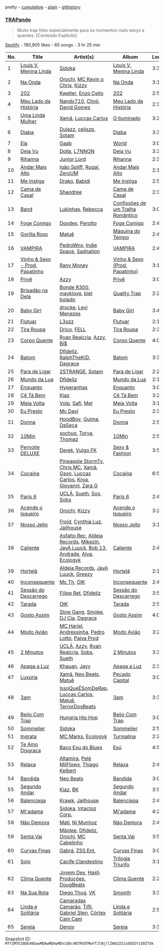 pretty - [cumulative](/playlists/cumulative/37i9dQZF1DX6PsvyweoPP8.md) - [plain](/playlists/plain/37i9dQZF1DX6PsvyweoPP8) - [githistory](https://github.githistory.xyz/mackorone/spotify-playlist-archive/blob/main/playlists/plain/37i9dQZF1DX6PsvyweoPP8)

### [TRAPando](https://open.spotify.com/playlist/37i9dQZF1DX6PsvyweoPP8)

> Muito trap feito especialmente para os momentos mais sexys e quentes\. \[Conteúdo Explícito\]

[Spotify](https://open.spotify.com/user/spotify) - 180,905 likes - 65 songs - 3 hr 25 min

| No. | Title | Artist(s) | Album | Length |
|---|---|---|---|---|
| 1 | [Louis V, Menina Linda](https://open.spotify.com/track/5NunX2CvtMyvZHdV1CPZsJ) | [Sidoka](https://open.spotify.com/artist/7EyzyrMNgqiK8bMrbkOT9l) | [Louis V, Menina Linda](https://open.spotify.com/album/5eaGuSnryGzU9Z6qg2pXxP) | 3:35 |
| 2 | [Na Onda](https://open.spotify.com/track/0yNT55PxVoLMHb75JaF2s0) | [Orochi](https://open.spotify.com/artist/3rfM2cGqF6DB0kUyytMkXx), [MC Kevin o Chris](https://open.spotify.com/artist/2UMj7NCbuqy1yUZmiSYGjJ), [Kizzy](https://open.spotify.com/artist/2NMYOlZHIEsSq7pp5jBjic) | [Na Onda](https://open.spotify.com/album/3Vj7xdxkZg832MNCRvongO) | 3:19 |
| 3 | [202](https://open.spotify.com/track/3imzmQM2DPPVBLMiBBexRL) | [Kweller](https://open.spotify.com/artist/4W4NkfM4A1sX2S2bfYlV07), [Enzo Cello](https://open.spotify.com/artist/5d6V3NZSeR7XZmEkf8inaU) | [202](https://open.spotify.com/album/5F5QjUVSgXHrXj7xbhSRW6) | 2:50 |
| 4 | [Meu Lado da História](https://open.spotify.com/track/08LiZsFrLkWYtd20jeqWLh) | [Nandx710](https://open.spotify.com/artist/6Kk3DH8cxWFrTq9ajqck22), [Choji](https://open.spotify.com/artist/2gx1zKYcIAUboisufcHkjB), [David Gomes](https://open.spotify.com/artist/16hlg6k7mG0fnOOWxVBmuV) | [Meu Lado da História](https://open.spotify.com/album/5mWCIurXAUfxn3e0K9WX4T) | 2:31 |
| 5 | [Uma Linda Mulher](https://open.spotify.com/track/1XqWGzOdE6Q6FgFwAg0t9R) | [Xamã](https://open.spotify.com/artist/5YwzDz4RJfTiMHS4tdR5Lf), [Luccas Carlos](https://open.spotify.com/artist/5WFFFHVqeVk5tLuYh2KjQy) | [O Iluminado](https://open.spotify.com/album/0e2bs8KEArBtFeMYoqBYKP) | 3:28 |
| 6 | [Diaba](https://open.spotify.com/track/2pB7B2h6onWgWIfs1M7Q9Y) | [Dujazz](https://open.spotify.com/artist/0RclCtbyB3MrnPJzTwuZ5X), [celiszp](https://open.spotify.com/artist/29GPMUOoSNjZSwMh7YZvmI), [Sotam](https://open.spotify.com/artist/0xKbHuoAoxvPu5uGax4d9l) | [Diaba](https://open.spotify.com/album/2iXy7A5rSBqTbMToGiWb5i) | 3:36 |
| 7 | [Ela](https://open.spotify.com/track/19A90nikDUdfC8DLPSmrPD) | [Gaab](https://open.spotify.com/artist/2iK1rsbYstkSVn57M4s8ut) | [World](https://open.spotify.com/album/5bmAakNQkQTopPnicgwWGf) | 3:04 |
| 8 | [Deja Vu](https://open.spotify.com/track/5zdbfjCVtrAUwWeNFsE54s) | [Dolla](https://open.spotify.com/artist/1lzCig630ASEZm9vI4COE3), [L7NNON](https://open.spotify.com/artist/0JjPiLQNgAFaEkwoy56B1C) | [Deja Vu](https://open.spotify.com/album/1ZajUXNUXJDN3mhfheC2WB) | 3:33 |
| 9 | [Rihanna](https://open.spotify.com/track/2OmSPqvPsPK5m5X6UByh5S) | [Junior Lord](https://open.spotify.com/artist/6rFkZxhheU9l1nODgZm4SP) | [Rihanna](https://open.spotify.com/album/6DoJq2RqQevgGMkpAFuPtw) | 2:39 |
| 10 | [Andar Mais Alto](https://open.spotify.com/track/1xXARLOEv8vgkRhPsarK8Q) | [Igão Spliff](https://open.spotify.com/artist/5JK0D8vobAenISPqlnWa2A), [Rugal](https://open.spotify.com/artist/2rI145bvCczreyC9mvk9hy), [ZeroUM](https://open.spotify.com/artist/6iMqvz6RouFq1o4IHJ7HVy) | [Andar Mais Alto](https://open.spotify.com/album/29zijHe0AMBIQDEQGS7vMS) | 2:11 |
| 11 | [Me Instiga](https://open.spotify.com/track/3H5qb1CmqO3vkPUkXqsQ94) | [Drako](https://open.spotify.com/artist/0t8ncMSqGZOIly3U2hlbMp), [Babidi](https://open.spotify.com/artist/1S2Wiv7Swqnnvp1ktoWaul) | [Me Instiga](https://open.spotify.com/album/0wMoKAzDe3iG78TeoKuTHJ) | 2:57 |
| 12 | [Cama de Casal](https://open.spotify.com/track/5go9195UBHYNa0ZTIQ7igl) | [Shaodree](https://open.spotify.com/artist/4NOi6526Zq6dqCMXaEN0EW) | [Cama de Casal](https://open.spotify.com/album/3leEReFOrdr0SW7krfynlY) | 2:34 |
| 13 | [Band](https://open.spotify.com/track/0l8PZI7jwq4Jozn3Uncaej) | [Lukinhas](https://open.spotify.com/artist/0vsOB7tW4ItHtdZBzKQZxp), [Rebecca](https://open.spotify.com/artist/5MS6HieNmKxzkAM8amE8sr) | [Confissões de um Tralha Romântico](https://open.spotify.com/album/7qeOVwWc7R1BL5yKXkdccV) | 3:04 |
| 14 | [Foge Comigo](https://open.spotify.com/track/3jhkAmFUVIA0MuRAaE1gLO) | [Doodex](https://open.spotify.com/artist/0mosiC3wRtekSkMSEuKcSz), [Perotto](https://open.spotify.com/artist/1dVJwFlVYjciAKZF2BqTWx) | [Foge Comigo](https://open.spotify.com/album/33wOP9OMTbFxS2VC7cd2e4) | 2:41 |
| 15 | [Gorilla Roxo](https://open.spotify.com/track/0bV0LtjtZH76gD0ujPYS3n) | [Matuê](https://open.spotify.com/artist/5nP8x4uEFjAAmDzwOEc9b8) | [Máquina do Tempo](https://open.spotify.com/album/6ehm0SMBBoSxH8oSrFXre6) | 2:45 |
| 16 | [VAMPIRA](https://open.spotify.com/track/1vUf2pQNYT0EEEU5RLxO4h) | [PedroWnx](https://open.spotify.com/artist/6xhWbJdf04v6FfSXOQWxP1), [Indie Space](https://open.spotify.com/artist/0W1Rb8JlinMAExLtluwWxr), [Sadnation](https://open.spotify.com/artist/03eBztaT761cekpkMOZEDY) | [VAMPIRA](https://open.spotify.com/album/4dv5Yl0t9ZKRA5GTKntuuj) | 2:48 |
| 17 | [Vinho & Sexo \- Prod\. Papatinho](https://open.spotify.com/track/0Lou5GSyISEjhtmbCgKGVI) | [Rany Money](https://open.spotify.com/artist/44P449nprZUercBnuts1o0) | [Vinho & Sexo \(Prod\. Papatinho\)](https://open.spotify.com/album/0ruRPIoTVV03Iaj3qxiaTs) | 3:16 |
| 18 | [Privê](https://open.spotify.com/track/6LfJUcB0FC4Oocufnfz3Ce) | [Azzy](https://open.spotify.com/artist/1uf8uSErmKc3JVtmjVBZ83) | [Privê](https://open.spotify.com/album/17EHgYliwwIYmr9XtsigrO) | 3:06 |
| 19 | [Brisadão na Dela](https://open.spotify.com/track/3rK0R9VCnQNX1BVesW2Csp) | [Bonde R300](https://open.spotify.com/artist/5rhznZjKfSxtKVqB0JZtpC), [mayklove](https://open.spotify.com/artist/3ViPtN67C4po5HoqLgJy9m), [biel bolado](https://open.spotify.com/artist/1FzYgKqku5kSPqyGawSbQr) | [Quality Trap](https://open.spotify.com/album/1mqnhHVJyQKN2NV7f2Xf36) | 2:24 |
| 20 | [Baby Girl](https://open.spotify.com/track/1QtxuHsQEJVdudwdubcMns) | [drocke](https://open.spotify.com/artist/2Vxj17qIRPH1Q6e7M1Sj8a), [Levi Menezes](https://open.spotify.com/artist/4m1Mj4V2sNYg5vmEzff8ti) | [Baby Girl](https://open.spotify.com/album/55sAyVRP8wgp4YWsETCkeB) | 3:46 |
| 21 | [Flutuar](https://open.spotify.com/track/53vCPvYsEtpvtVYKwuBetB) | [L3ozz](https://open.spotify.com/artist/2re8PPjIT5xydo7CAYQb02) | [Flutuar](https://open.spotify.com/album/1wzPVlNkLaSd2BHYCShNlv) | 2:12 |
| 22 | [Tira Roupa](https://open.spotify.com/track/0woJpVZkFHMhJNdJ0OupYP) | [Drico](https://open.spotify.com/artist/4HuB4OBwZum6PbkaAtt5Bj), [FELL](https://open.spotify.com/artist/0tiAA1lSHnRZapINp4gMBB) | [Tira Roupa](https://open.spotify.com/album/2HJD8etGTwHDBLC1fbK7Nz) | 2:32 |
| 23 | [Corpo Quente](https://open.spotify.com/track/6RRVJ39Nu1GfiWhxBvixMg) | [Ryan Realcria](https://open.spotify.com/artist/24km46riM1Ch9H1eNDQcuX), [Azzy](https://open.spotify.com/artist/1uf8uSErmKc3JVtmjVBZ83), [Bi$](https://open.spotify.com/artist/3PLe9jQKKCodC1Q6kB5MdA) | [Corpo Quente](https://open.spotify.com/album/5kRUXL80sJ8ToO1YqbruoN) | 4:00 |
| 24 | [Batom](https://open.spotify.com/track/5X1p2CarWqiYsur43hpKMD) | [Dfideliz](https://open.spotify.com/artist/0oNOkdVXXFaWC9tPb7Ol10), [RalphTheKiD](https://open.spotify.com/artist/6Hmszyqw2GWY3X0yt0k1lw), [Dagrace](https://open.spotify.com/artist/5RWAfDPfPQklvfe40tNxWT) | [Batom](https://open.spotify.com/album/56Zhvpb2xP2PxRuXqYz0DM) | 3:31 |
| 25 | [Para de Ligar](https://open.spotify.com/track/0sagsQum16aTT2BF0DAE5z) | [2STRANGE](https://open.spotify.com/artist/7mnsTGmApJRfHFs1ymmBIi), [Sotam](https://open.spotify.com/artist/0xKbHuoAoxvPu5uGax4d9l) | [Para de Ligar](https://open.spotify.com/album/4scHAn2nTmSt9B6FobwiHQ) | 2:20 |
| 26 | [Mundo da Lua](https://open.spotify.com/track/19LPmQKg4LKTla6L9PJQZ4) | [Dfideliz](https://open.spotify.com/artist/0oNOkdVXXFaWC9tPb7Ol10) | [Mundo da Lua](https://open.spotify.com/album/4ior3XRih7w1vUSIgXuJfa) | 2:14 |
| 27 | [Enquanto](https://open.spotify.com/track/2utvil6oMSQHMfX3Z6eEED) | [Hyperanhas](https://open.spotify.com/artist/7oNGVWHSEpvIGJpNDtgudz) | [Enquanto](https://open.spotify.com/album/2WhQ5e5IxfkUSEWCIjZz2w) | 3:03 |
| 28 | [Cê Tá Bem](https://open.spotify.com/track/0LdNETSAKTnzZ64JoOSMiv) | [Kiaz](https://open.spotify.com/artist/6Ae0wz09vBFYZXJ2bJAKUl) | [Cê Tá Bem](https://open.spotify.com/album/6I7wRp9Ic9oVpYNvRIS4A8) | 3:20 |
| 29 | [Meia Volta](https://open.spotify.com/track/64HflZuvYHg5rYzVmSbjGu) | [Volp](https://open.spotify.com/artist/6fFgNVTo4bxMf2eswaar7Z), [Safí](https://open.spotify.com/artist/1LcbV2SKedrIQ9SNxm0Ww0), [Mel](https://open.spotify.com/artist/5a5NeXda5Km8VQLSJQIa94) | [Meia Volta](https://open.spotify.com/album/0RNzuKlwKrZvU7xwPgEgGP) | 3:14 |
| 30 | [Eu Presto](https://open.spotify.com/track/2yyG2gtYGsRbkH6BN816ep) | [Mc Davi](https://open.spotify.com/artist/1cYhx7ZOhYoVmnDPb9KMwo) | [Eu Presto](https://open.spotify.com/album/0NQrQxJXvtaL7goJG29Z3I) | 2:32 |
| 31 | [Donna](https://open.spotify.com/track/067KY7gyzPgB2dEOhqlqhT) | [HoodBoy](https://open.spotify.com/artist/0ENK73asIFACBdANsrvSoG), [Guima](https://open.spotify.com/artist/1izfQ33KYdX2ObYH1vq1v1), [DaSeca](https://open.spotify.com/artist/0PkEzIQnkKxgZYzXNoY8aJ) | [Donna](https://open.spotify.com/album/4DrdUrDSHBVUIYPQdfI69r) | 2:55 |
| 32 | [10Min](https://open.spotify.com/track/4o7Eankd4tED31C2Bkw3U3) | [xochuo](https://open.spotify.com/artist/7uDHqQfRR5spZgZWfj286P), [Torya](https://open.spotify.com/artist/1WWepZwmNRqvNIOpLyX8dh), [Thomaz](https://open.spotify.com/artist/2Y9JJi5tsqEFAzr1NY9Mag) | [10Min](https://open.spotify.com/album/3kqgJR1MqCuziuY65f5XaK) | 2:52 |
| 33 | [Pernoite DELUXE](https://open.spotify.com/track/7ExR6Maj8uVDweUSsugl6W) | [Derek](https://open.spotify.com/artist/4Y0VwRwAOyJutxoVpPX4td), [Vulgo FK](https://open.spotify.com/artist/27azwwkxutWL1BWMkgNIh0) | [Sexy & Fashion](https://open.spotify.com/album/4br1MOVgeeqLb8nHB5lEWx) | 3:52 |
| 34 | [Cocaína](https://open.spotify.com/track/64idia5DEqsgb4z1sSP68t) | [Pineapple StormTv](https://open.spotify.com/artist/09U6hmCerKcIJrixubiBjm), [Chris MC](https://open.spotify.com/artist/0obu7Om4zu9ahul5DI4JtY), [Xamã](https://open.spotify.com/artist/5YwzDz4RJfTiMHS4tdR5Lf), [Gson](https://open.spotify.com/artist/3ZX3GNavFr3n4huFSye5yH), [Luccas Carlos](https://open.spotify.com/artist/5WFFFHVqeVk5tLuYh2KjQy), [Kroa](https://open.spotify.com/artist/2cBkZING16JqKkEN7KEDBC), [Giovanni](https://open.spotify.com/artist/5Arftegd4g73yPkaSZQExk), [Zara G](https://open.spotify.com/artist/5nlVs8rU4GxZczm2pk4EPX) | [Cocaína](https://open.spotify.com/album/5PcDvKKs4rbvbZIupawNon) | 6:51 |
| 35 | [Paris 6](https://open.spotify.com/track/6YNF9sgteqvAVzglcs0p9k) | [UCLÃ](https://open.spotify.com/artist/4zP89WNloauEX8v8JdZbxP), [Sueth](https://open.spotify.com/artist/4ZyBq7WEL7d2dDH0BkVDPX), [Sos](https://open.spotify.com/artist/01y0qj3pkC0Fw07YLnKsvK), [Sobs](https://open.spotify.com/artist/0zuan1WYTIhlisigYXsqY9) | [Paris 6](https://open.spotify.com/album/7n0UUHLeBKoP2z4Mfn9iPy) | 2:48 |
| 36 | [Acende o Isqueiro](https://open.spotify.com/track/1DdEU9f7uXklMx6Dm0Mdwq) | [Orochi](https://open.spotify.com/artist/3rfM2cGqF6DB0kUyytMkXx), [Kizzy](https://open.spotify.com/artist/2NMYOlZHIEsSq7pp5jBjic) | [Acende o Isqueiro](https://open.spotify.com/album/141vLpxhW08k1udBJoTW1r) | 3:27 |
| 37 | [Nosso Jeito](https://open.spotify.com/track/0JHcoeYllu3QHCtuCUrqYf) | [Froid](https://open.spotify.com/artist/45Yz90pqjzEdJzpEQg1eII), [Cynthia Luz](https://open.spotify.com/artist/0QHGCPmM4UgeNvrNPntSlu), [Jailhouse](https://open.spotify.com/artist/6QuV7w29AgBJFHxKVzRyJY) | [Nosso Jeito](https://open.spotify.com/album/5HczXa5wbSx9VZ21cORK7B) | 3:10 |
| 38 | [Caliente](https://open.spotify.com/track/3YQmqTYphzRVoqsQaJxNWF) | [Asfalto Rec](https://open.spotify.com/artist/0QGicFlDrqHZqBIVSjWWMv), [Aldeia Records](https://open.spotify.com/artist/5q9yc7RScObCN016xvstXM), [Mikezin](https://open.spotify.com/artist/4LnQWC7U1XWXpcgoZN3D3Q), [JayA Luuck](https://open.spotify.com/artist/4oxFgud0qa3A1tE6JFpFVp), [Bob 13](https://open.spotify.com/artist/6KZj3mJW8xolUJiN4iylz9), [Andrade](https://open.spotify.com/artist/2R5AqLTQob9ojaJVg26TDQ), [Alva](https://open.spotify.com/artist/3h5yiq2bi79gyIVwgAWR9n), [Ecologyk](https://open.spotify.com/artist/1mohmQWtxDNZcBGkfxG4eW) | [Caliente](https://open.spotify.com/album/471NgpzD2kDXp1azqDOO4t) | 2:48 |
| 39 | [Hortelã](https://open.spotify.com/track/4hShW5zZGC09Wzam5e76AW) | [Aldeia Records](https://open.spotify.com/artist/5q9yc7RScObCN016xvstXM), [JayA Luuck](https://open.spotify.com/artist/4oxFgud0qa3A1tE6JFpFVp), [Greezy](https://open.spotify.com/artist/3exY81LSlWqpL03GFPTEgB) | [Hortelã](https://open.spotify.com/album/5cYjX7Gbc0bfxzJY5zns2I) | 2:17 |
| 40 | [Inconsequente](https://open.spotify.com/track/5wePK1v0EAsDrlI1jBS1hV) | [Mc Th](https://open.spotify.com/artist/0bg3fNpRQgZTCAg3Bseyly), [OIK](https://open.spotify.com/artist/1B5n6jsxvFldc6Nq8Wx8VJ) | [Inconsequente](https://open.spotify.com/album/0XNBDXvoiQ6iWc0IYgwCB8) | 2:41 |
| 41 | [Sessão do Descarrego](https://open.spotify.com/track/6eK68flOp1XqQtbWohsdNE) | [Filipe Ret](https://open.spotify.com/artist/7gJN8W0589FisSYJS17K54), [Dfideliz](https://open.spotify.com/artist/0oNOkdVXXFaWC9tPb7Ol10) | [Sessão do Descarrego](https://open.spotify.com/album/42gDhvs8gmBfr0NUZoqq3v) | 3:55 |
| 42 | [Tarada](https://open.spotify.com/track/069FbewhflCkFycPuYqdro) | [OIK](https://open.spotify.com/artist/1B5n6jsxvFldc6Nq8Wx8VJ) | [Tarada](https://open.spotify.com/album/6KisRJbpu7iVwCPVTsWKyX) | 2:50 |
| 43 | [Gosto Assim](https://open.spotify.com/track/4ft5KUZ96NspZXyHYXPJcQ) | [Slow Gang](https://open.spotify.com/artist/7yeB6oM65lMbOBhPsu5fzq), [Smoke](https://open.spotify.com/artist/4JOLUHjQd1JHJw5CASQg24), [DJ Cia](https://open.spotify.com/artist/4ADw50fLamm1eoQBm65lHL), [Dagrace](https://open.spotify.com/artist/5RWAfDPfPQklvfe40tNxWT) | [Gosto Assim](https://open.spotify.com/album/7H2qYE1xVlUT7lHCyA23NK) | 4:08 |
| 44 | [Modo Avião](https://open.spotify.com/track/3SsWKfFrXaJrjjeAQOx3fh) | [MC Hariel](https://open.spotify.com/artist/0pcoadNMmvrUyab1RxWBoV), [Andressinha](https://open.spotify.com/artist/5BkfMMgLbEy1WzYk2gH8Al), [Pedro Lotto](https://open.spotify.com/artist/23ot0eI6ByBW6LrlBfr2bm), [Paiva Prod](https://open.spotify.com/artist/1T0F05F7TEo6QYr4vtGJdb) | [Modo Avião](https://open.spotify.com/album/7MANQD4bh3z3ta7iRqU5CK) | 3:20 |
| 45 | [2 Minutos](https://open.spotify.com/track/3bZZd8qlz5WhRkxXfKxsw2) | [UCLÃ](https://open.spotify.com/artist/4zP89WNloauEX8v8JdZbxP), [Azzy](https://open.spotify.com/artist/1uf8uSErmKc3JVtmjVBZ83), [Ryan Realcria](https://open.spotify.com/artist/24km46riM1Ch9H1eNDQcuX), [Sobs](https://open.spotify.com/artist/0zuan1WYTIhlisigYXsqY9), [Sueth](https://open.spotify.com/artist/4ZyBq7WEL7d2dDH0BkVDPX) | [2 Minutos](https://open.spotify.com/album/5DPRUTrk79KG5HMKmsl6XQ) | 3:35 |
| 46 | [Apaga a Luz](https://open.spotify.com/track/7kvIWyx7Jun0uEzTtQlLPj) | [Khauan](https://open.spotify.com/artist/7nbtGMD04rSRQSFwTZrPfx), [Jayy](https://open.spotify.com/artist/2YXlo4oLmS4JhncjEDHNdc) | [Apaga a Luz](https://open.spotify.com/album/2bx5mPk3d2GT4QzaiB9Cg0) | 2:34 |
| 47 | [Luxúria](https://open.spotify.com/track/5kuUOpHZlZjL8b7HXkxRsm) | [Xamã](https://open.spotify.com/artist/5YwzDz4RJfTiMHS4tdR5Lf), [Neo Beats](https://open.spotify.com/artist/6PERJZF7wohA034PAxDK0b), [Matuê](https://open.spotify.com/artist/5nP8x4uEFjAAmDzwOEc9b8) | [Pecado Capital](https://open.spotify.com/album/285LCOhTbxMYMSR5VOE2r3) | 3:05 |
| 48 | [3am](https://open.spotify.com/track/4SgRO5dqqaFeuWsn6FKoBM) | [IssoQueÉSomDeRap](https://open.spotify.com/artist/43DrL9cHm49HEwg85idE2c), [Luccas Carlos](https://open.spotify.com/artist/5WFFFHVqeVk5tLuYh2KjQy), [Matuê](https://open.spotify.com/artist/5nP8x4uEFjAAmDzwOEc9b8), [TerrorDosBeats](https://open.spotify.com/artist/1NzstOcEoL35FZzYhJNtOo) | [3am](https://open.spotify.com/album/3VMOcwJ4LmypNIVD2nA1JJ) | 3:32 |
| 49 | [Beijo Com Trap](https://open.spotify.com/track/70jMUCcZRPSbUxeKLHHKKp) | [Hungria Hip Hop](https://open.spotify.com/artist/0vLuOi2k62sHujIfplInlK) | [Beijo Com Trap](https://open.spotify.com/album/2Jkz6SAtqu5BuUsisuKuGh) | 3:07 |
| 50 | [Sommelier](https://open.spotify.com/track/3nN404cfeenUm5BPLg8zzB) | [Sidoka](https://open.spotify.com/artist/7EyzyrMNgqiK8bMrbkOT9l) | [Sommelier](https://open.spotify.com/album/1MU6umCoTUOZJM9a6zc9xd) | 2:54 |
| 51 | [Ingrata](https://open.spotify.com/track/1BBbpZML2z4hifuhnRFMFh) | [MC Marks](https://open.spotify.com/artist/04QHNiih9ZesPvals6II1h), [Ecologyk](https://open.spotify.com/artist/1mohmQWtxDNZcBGkfxG4eW) | [Turmalina](https://open.spotify.com/album/0CftZS5wl7MH0WZqG8ChR5) | 2:20 |
| 52 | [Te Amo Disgraça](https://open.spotify.com/track/5B4611SCn4puXahrf7rqkj) | [Baco Exu do Blues](https://open.spotify.com/artist/78nr1pVnDR7qZH6QbVMYZf) | [Esú](https://open.spotify.com/album/11KgjDEaT1YjNUphDDTOzc) | 4:50 |
| 53 | [Relaxa](https://open.spotify.com/track/3mc1LoarFdYhBxHewaDzfN) | [Altamira](https://open.spotify.com/artist/12xPPAGu03vdZR3AmWNIxZ), [Pelé MilFlows](https://open.spotify.com/artist/4WbHbolEKZIhnkO2xv2Lm0), [Thiago Kelbert](https://open.spotify.com/artist/22kCWlXVaiBMYozPgHQhZM) | [Relaxa](https://open.spotify.com/album/7mwWu9YLbSBDzR88dMib8S) | 2:40 |
| 54 | [Bandida](https://open.spotify.com/track/769RG4z159DPXlwi45fiU8) | [Neo Beats](https://open.spotify.com/artist/6PERJZF7wohA034PAxDK0b) | [Bandida](https://open.spotify.com/album/6kcTiqYuS41Aplz6aXddcd) | 3:05 |
| 55 | [Segundo Andar](https://open.spotify.com/track/1yCRKdKQzfT0Yc8bQU35OF) | [Kiaz](https://open.spotify.com/artist/6Ae0wz09vBFYZXJ2bJAKUl), [BK](https://open.spotify.com/artist/1YOVBTvznjiDvtAj4ExHeo) | [Segundo Andar](https://open.spotify.com/album/4nm7SKKXzMr6p098vzJOKh) | 3:54 |
| 56 | [Balenciaga](https://open.spotify.com/track/44pxIel1S788sDSV1nNr8H) | [Krawk](https://open.spotify.com/artist/7a99I3BHPvsv4aBVNqb4g4), [Jailhouse](https://open.spotify.com/artist/6QuV7w29AgBJFHxKVzRyJY) | [Balenciaga](https://open.spotify.com/album/1zyn9LMk3IWuNk108dZ3vg) | 2:48 |
| 57 | [Mi'adama](https://open.spotify.com/track/25lPu9fWNvR56IJgdfXbaj) | [Sidoka](https://open.spotify.com/artist/7EyzyrMNgqiK8bMrbkOT9l), [Intactoz Corp.](https://open.spotify.com/artist/3uMHwSzAIRTT0pRMihvQJw) | [Mi'adama](https://open.spotify.com/album/6rLYoxAMOBuBiImTEJtzUM) | 4:28 |
| 58 | [Não Demora](https://open.spotify.com/track/2upeA1eDVdtH4t7zUdGULn) | [Mati](https://open.spotify.com/artist/6q4OTLGMcroTVXFFKSkzzC), [Ni Munhoz](https://open.spotify.com/artist/3e0wWnjJSczRhvjFKT7kQZ) | [Não Demora](https://open.spotify.com/album/0NtFR23BCN7A9jCfbaj54z) | 2:46 |
| 59 | [Senta Vai](https://open.spotify.com/track/6KbcU0uIDHFnOSMIO5mPiG) | [Mãolee](https://open.spotify.com/artist/72aE07MxpePfCELo4vGZcK), [Dfideliz](https://open.spotify.com/artist/0oNOkdVXXFaWC9tPb7Ol10), [Orochi](https://open.spotify.com/artist/3rfM2cGqF6DB0kUyytMkXx), [MC Cabelinho](https://open.spotify.com/artist/1WQBwwssN6r8DSjUlkyUGW) | [Senta Vai](https://open.spotify.com/album/3yEmk5V2FdYSMqv37eeCLV) | 3:57 |
| 60 | [Curvas Finas](https://open.spotify.com/track/6yQ58h9qNLLjWfGEFLLd0Q) | [Gabrá](https://open.spotify.com/artist/5wfYCqurlk6LzsqINa2Gy3), [ZSS Ent.](https://open.spotify.com/artist/1L7rw4mLVQFgIkknFHkk47) | [Curvas Finas](https://open.spotify.com/album/2eGCZcCXGf1yLSEpddlgnh) | 3:04 |
| 61 | [Solo](https://open.spotify.com/track/1ZfUzmhmyxfRCEweqgInsx) | [Cacife Clandestino](https://open.spotify.com/artist/2RKcy8YT2w2QYn0D7TjiIi) | [Trilogia Triunfo](https://open.spotify.com/album/3Jnl5a8gRGO8omxruOlqmY) | 3:16 |
| 62 | [Clima Quente](https://open.spotify.com/track/6pdoVDeAMcYS9l6dOLoAVU) | [Jovem Dex](https://open.spotify.com/artist/0OLpdla9YvZOtlPnQkXScl), [Hash Produções](https://open.spotify.com/artist/4BZ0ACrHCLropCpHJypPvV), [DougBeats](https://open.spotify.com/artist/3HyxA4BGfaxNsT9aFf9D5w) | [Clima Quente](https://open.spotify.com/album/2ve4uESRZTGH9kZE9Vage4) | 2:21 |
| 63 | [Na Sua Rota](https://open.spotify.com/track/2ru53XgZV761mqXaBwSk5Y) | [Diego Thug](https://open.spotify.com/artist/4XJyjyOJnsvtZEi5isgKSw), [VK](https://open.spotify.com/artist/00fzfkVD3y9sfUfdaYDAGf) | [Smooth](https://open.spotify.com/album/4Tp411Bh9vDjXlJRHsSpLD) | 3:32 |
| 64 | [Linda e Solitária](https://open.spotify.com/track/4GzKyE021uEcLuklCSUzEA) | [Camaradas Camarão](https://open.spotify.com/artist/5tDe323KtgqFfze1MzLR7z), [Tifli](https://open.spotify.com/artist/0ldh1JBzb2SEDjaqFP5Y8h), [Gabriel Sten](https://open.spotify.com/artist/5voSO4poDCRjQzKgMuCTWM), [Córtex Cam Cam](https://open.spotify.com/artist/7wqJ4b9MuDGAIVQjzAsiIe) | [Linda e Solitária](https://open.spotify.com/album/2C32Ywnk9I74RFHPKSK6z1) | 2:50 |
| 65 | [Sereia](https://open.spotify.com/track/2SNYcKYSuKoQLvdLPvWJgQ) | [Denov](https://open.spotify.com/artist/2SlZVZE3TXpp604Gh8t0ZW) | [Sereia](https://open.spotify.com/album/1xm2lmJXFM3DPiOOqJYozn) | 3:36 |

Snapshot ID: `MTY2MTE3ODE4NSwwMDAwMDAwMDViODc4NTRhOTMwYTJlNjllZWU2ZGJiOGE5YzI0ZTdk`
